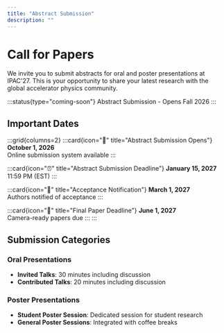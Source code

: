 ```yaml
---
title: "Abstract Submission"
description: ""
---
```


# Call for Papers

We invite you to submit abstracts for oral and poster presentations at IPAC'27. This is your opportunity to share your latest research with the global accelerator physics community.

:::status{type="coming-soon"}
Abstract Submission - Opens Fall 2026
:::

## Important Dates

:::grid{columns=2}
:::card{icon="📝" title="Abstract Submission Opens"}
**October 1, 2026**  
Online submission system available
:::

:::card{icon="⏰" title="Abstract Submission Deadline"}
**January 15, 2027**  
11:59 PM (EST)
:::

:::card{icon="📧" title="Acceptance Notification"}
**March 1, 2027**  
Authors notified of acceptance
:::

:::card{icon="📄" title="Final Paper Deadline"}
**June 1, 2027**  
Camera-ready papers due
:::
:::

## Submission Categories

### Oral Presentations
- **Invited Talks**: 30 minutes including discussion
- **Contributed Talks**: 20 minutes including discussion

### Poster Presentations
- **Student Poster Session**: Dedicated session for student research
- **General Poster Sessions**: Integrated with coffee breaks

